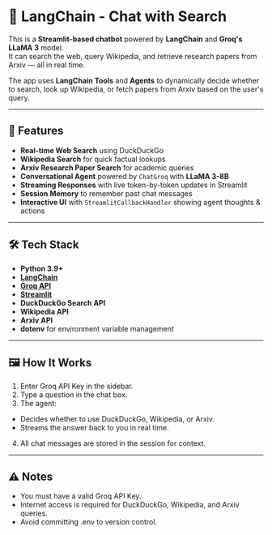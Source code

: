 # 🔎 LangChain - Chat with Search

This is a **Streamlit-based chatbot** powered by **LangChain** and **Groq's LLaMA 3** model.  
It can search the web, query Wikipedia, and retrieve research papers from Arxiv — all in real time.  

The app uses **LangChain Tools** and **Agents** to dynamically decide whether to search, look up Wikipedia, or fetch papers from Arxiv based on the user's query.  

---

## 🚀 Features
- **Real-time Web Search** using DuckDuckGo
- **Wikipedia Search** for quick factual lookups
- **Arxiv Research Paper Search** for academic queries
- **Conversational Agent** powered by `ChatGroq` with **LLaMA 3-8B**
- **Streaming Responses** with live token-by-token updates in Streamlit
- **Session Memory** to remember past chat messages
- **Interactive UI** with `StreamlitCallbackHandler` showing agent thoughts & actions

---

## 🛠 Tech Stack
- **Python 3.9+**
- **[LangChain](https://www.langchain.com/)**
- **[Groq API](https://groq.com/)**
- **[Streamlit](https://streamlit.io/)**
- **DuckDuckGo Search API**
- **Wikipedia API**
- **Arxiv API**
- **dotenv** for environment variable management

---

## 🖼 How It Works
1. Enter Groq API Key in the sidebar.
2. Type a question in the chat box.
3. The agent:
  - Decides whether to use DuckDuckGo, Wikipedia, or Arxiv.
  - Streams the answer back to you in real time.
4. All chat messages are stored in the session for context.

---

## ⚠ Notes
 - You must have a valid Groq API Key.
 - Internet access is required for DuckDuckGo, Wikipedia, and Arxiv queries.
 - Avoid committing .env to version control.

   
